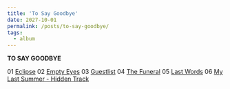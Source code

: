```yaml
---
title: 'To Say Goodbye'
date: 2027-10-01
permalink: /posts/to-say-goodbye/
tags:
  - album
---
```


**TO SAY GOODBYE**

01 [Eclipse](https://official.watchmesuffocate.com/posts/eclipse/)
02 [Empty Eyes](https://official.watchmesuffocate.com/posts/empty-eyes/)
03 [Guestlist](https://official.watchmesuffocate.com/posts/guestlist/)
04 [The Funeral](https://official.watchmesuffocate.com/posts/the-funeral/)
05 [Last Words](https://official.watchmesuffocate.com/posts/last-words/)
06 [My Last Summer - Hidden Track](https://official.watchmesuffocate.com/posts/my-last-summer/)